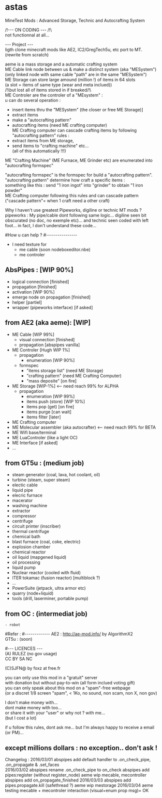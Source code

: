 # astas   
MineTest Mods : Advanced Storage, Technic and Autocrafting System   
   
/!\--- ON CODING --- /!\   
not functionnal at all... 

--- Project ---   
ligth clone minecraft mods like AE2, IC2/GregTech5u, etc port to MT.
(rewrite from scratch)

aeme is a mass storage and a automatic crafting system   
ME Cable link node between us & make a distinct system (aka "MESystem")   
(only linked node with same cable "path" are in the same "MESystem")   
ME Storage can store large amound (million !) of items in 64 slots    
(a slot = items of same type (wear and meta inclued))    
/!\but lost all of items stored in if breaked/!\   
ME Controler are the controler of a "MEsystem" :   
u can do several operation :   
- insert items thru the "MESystem" (the closer or free ME Storage)]   
- extract items   
- make a "autocrafting pattern"   
- autocrafting items (need ME crafting computer)   
ME Crafting computer can cascade crafting items by following "autocrafting pattern" rules :   
- extract items from ME storage,    
- send items to "crafting machine" etc...    
(all of this automatically !!!)    
    
ME "Crafting Machine" (ME Furnace, ME Grinder etc) are enumerated into "autocrafting formspec"   
    
"autocrafting formspec" is the formspec for build a "autocrafting pattern".   
"autocrafting pattern" determine how craft a specific items :   
something like this : send "1 iron ingot" into "grinder" to obtain "1 iron powder"  
ME Crafting computer following this rules and can cascade pattern   
("cascade pattern"= when 1 craft need a other craft)   

<troll mode="bashing">   
Why I haven't use greatest Pipeworks, digiline or technic MT mods ?   
pipeworks : My pipe/cable dont following same logic...       
digiline seen bit obscurated (no doc, no exemple etc)...   
and technic seen coded with <here>left foot</here>...   
in fact, I don't understand these code...   
</troll>   

#How u can help ?
#----------------
- I need texture for
	- me cable (soon nodeboxeditor.nbe)
	- me controler	
	
AbsPipes : [WIP 90%]   
----------   
 - logical connection [finished]
 - propagation [finished]   
 - activation [WIP 90%]        
 - emerge node on propagation [finished]
 - helper [partiel]    
 - wrapper (pipeworks interface) [if asked]
     
from AE2 (aka aeme): [WIP]
----------   
  - ME Cable [WIP 99%]
	- visual connection [finished]
	- propagation [abspipes vanilla]
  - ME Controler [Hugh WIP 1%]   
	- propagation
		- enumeration [WIP 90%]
	- formspec 
		- "items storage list" (need ME Storage)
		- "crafting pattern" (need ME Crafting Computer)
		- "mass deposite" [on fire]
  - ME Storage [WIP-1%] <-- need reach 99% for ALPHA
	- propagation
		- enumeration [WIP 99%]
		- items push (store) [WIP 10%]
		- items pop (get) [on fire]
		- items purge [can wait]
		- items filter [later]
  - ME Crafting computer 		
  - ME Molecular assembler (aka autocrafter)   <-- need reach 99% for BETA   
  - ME Wifi base/terminal    
  - ME LuaControler (like a light OC)   
  - ME Interface [if asked]  
  - ...   

         
from GT5u : (medium job)     
-----------     
   - steam generator (coal, lava, hot coolant, oil)    
   - turbine (steam, super steam)    
   - electic cable    
   - liquid pipe     
   - elecric furnace    
   - macerator    
   - washing machine    
   - extractor    
   - compressor      
   - centrifuge    
   - circuit printer (inscriber)    
   - thermal centrifuge    
   - chemical bath    
   - blast furnace (coal, coke, electric)      
   - explosion chamber   
   - chemical reactor  
   - oil liquid (mapgened liquid)    
   - oil processing    
   - liquid pump    
   - Nuclear reactor (cooled with fluid)    
   - ITER tokamac (fusion reactor) [multiblock ?)   
   - ...
   - PowerSuite (jetpack, ultra armor etc)    
   - quarry (node+liquid)    
   - tools (drill, laserminer, portable pump)    
   
from OC : (intermediat job)     
---------    
	- robot    
	
#Refer :
#-------------
AE2 : http://ae-mod.info/ by AlgorithmX2   
GT5u : (soon)


#--- LICENCES ---   
(A) RULEZ (no gov usage)        
CC BY SA NC   

(C)SJFN@ by foxz at free.fr

you can only use this mod in a "gratuit" server   
with donation but without pay-to-win (all form inclued voting gift)      
you can only speak about this mod on a "spam"-free webpage    
(or a discret 1/8 screen "spam", < 1Ko, no sound, non scam, non X, non gov)    

I don't make money with...   
dont make money with too...   
or share it with your "user" or why not ? with me...    
(but I cost a lot)    

if u follow this rules, dont ask me...
but I'm always happy to receive a email (or PM)...

except millions dollars : no exception.. don't ask !   
----------------   
   
Changelog :
2016/03/01	abspipes	add default handler to .on_check_pipe, .on_propagate & .set_faces     
2016/03/02	abspipes	rename .on_check_pipe to on_check
			abspipes	add pipes:register (without register_node)
			aeme		wip mecable, mecontroller
			abspipes	add on_propagate_finished
2016/03/03	abspipes	add pipes.propagate.kill (safethread ?)
			aeme		wip mestorage
2016/03/04	aeme		testing mecable + mecontroler interaction (visual+enum prop msg)= OK